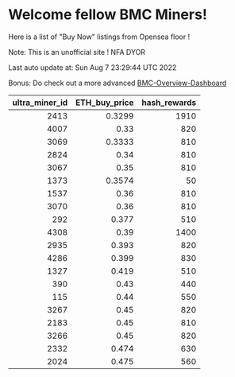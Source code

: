 # Welcome fellow BMC Miners!
Here is a list of "Buy Now" listings from Opensea floor !

Note: This is an unofficial site ! NFA DYOR

Last auto update at: Sun Aug  7 23:29:44 UTC 2022

Bonus: Do check out a more advanced [BMC-Overview-Dashboard](https://dune.com/defifunk/BMC-Overview-Dashboard)


|   ultra_miner_id |   ETH_buy_price |   hash_rewards |
|-----------------:|----------------:|---------------:|
|             2413 |          0.3299 |           1910 |
|             4007 |          0.33   |            820 |
|             3069 |          0.3333 |            810 |
|             2824 |          0.34   |            810 |
|             3067 |          0.35   |            810 |
|             1373 |          0.3574 |             50 |
|             1537 |          0.36   |            810 |
|             3070 |          0.36   |            810 |
|              292 |          0.377  |            510 |
|             4308 |          0.39   |           1400 |
|             2935 |          0.393  |            820 |
|             4286 |          0.399  |            830 |
|             1327 |          0.419  |            510 |
|              390 |          0.43   |            440 |
|              115 |          0.44   |            550 |
|             3267 |          0.45   |            820 |
|             2183 |          0.45   |            810 |
|             3266 |          0.45   |            820 |
|             2332 |          0.474  |            630 |
|             2024 |          0.475  |            560 |